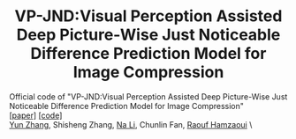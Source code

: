 <h1 align="center">VP-JND:Visual Perception Assisted Deep Picture-Wise Just Noticeable Difference Prediction Model for Image Compression </h1>


Official code of "VP-JND:Visual Perception Assisted Deep Picture-Wise Just Noticeable Difference Prediction Model for Image Compression" \
[[paper]]() [[code]]() \
[Yun Zhang](https://codec.siat.ac.cn/yunzhang/), Shisheng Zhang, [Na Li](https://hpcc.siat.ac.cn/homepage/lina.html), Chunlin Fan, [Raouf Hamzaoui](http://www.tech.dmu.ac.uk/~hamzaoui/) \
